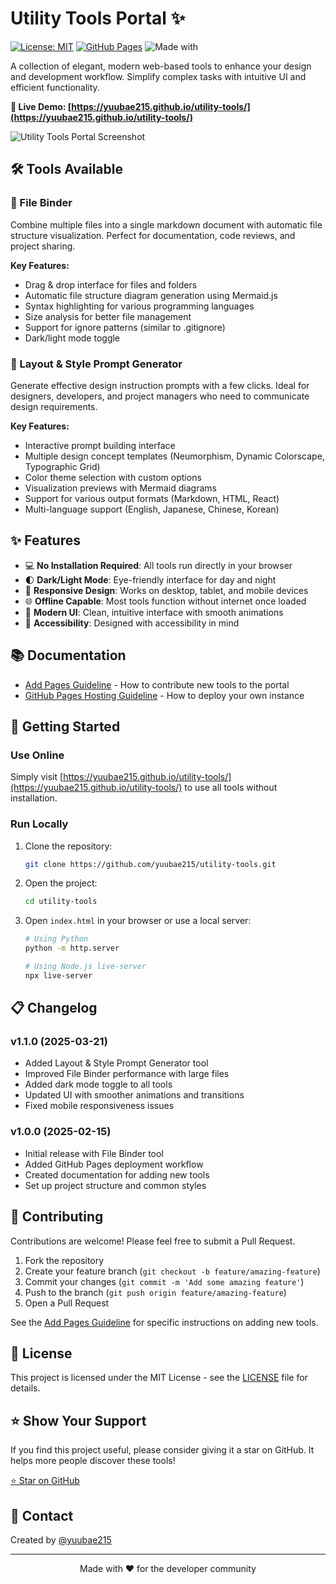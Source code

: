 # Utility Tools Portal ✨

[![License: MIT](https://img.shields.io/badge/License-MIT-blue.svg)](https://opensource.org/licenses/MIT)
[![GitHub Pages](https://img.shields.io/badge/GitHub%20Pages-Active-brightgreen)](https://yuubae215.github.io/utility-tools/)
![Made with](https://img.shields.io/badge/Made%20with-❤️-red)

A collection of elegant, modern web-based tools to enhance your design and development workflow. Simplify complex tasks with intuitive UI and efficient functionality.

**🔗 Live Demo: [https://yuubae215.github.io/utility-tools/](https://yuubae215.github.io/utility-tools/)**

![Utility Tools Portal Screenshot](https://via.placeholder.com/800x400?text=Utility+Tools+Portal)

## 🛠️ Tools Available

### 📂 File Binder
Combine multiple files into a single markdown document with automatic file structure visualization. Perfect for documentation, code reviews, and project sharing.

**Key Features:**
- Drag & drop interface for files and folders
- Automatic file structure diagram generation using Mermaid.js
- Syntax highlighting for various programming languages
- Size analysis for better file management
- Support for ignore patterns (similar to .gitignore)
- Dark/light mode toggle

### 📝 Layout & Style Prompt Generator
Generate effective design instruction prompts with a few clicks. Ideal for designers, developers, and project managers who need to communicate design requirements.

**Key Features:**
- Interactive prompt building interface
- Multiple design concept templates (Neumorphism, Dynamic Colorscape, Typographic Grid)
- Color theme selection with custom options
- Visualization previews with Mermaid diagrams
- Support for various output formats (Markdown, HTML, React)
- Multi-language support (English, Japanese, Chinese, Korean)

## ✨ Features

- 💻 **No Installation Required**: All tools run directly in your browser
- 🌓 **Dark/Light Mode**: Eye-friendly interface for day and night
- 📱 **Responsive Design**: Works on desktop, tablet, and mobile devices
- 🌐 **Offline Capable**: Most tools function without internet once loaded
- 🔄 **Modern UI**: Clean, intuitive interface with smooth animations
- 🌈 **Accessibility**: Designed with accessibility in mind

## 📚 Documentation

- [Add Pages Guideline](./add-pages-guideline.md) - How to contribute new tools to the portal
- [GitHub Pages Hosting Guideline](./github-pages-hosting-guideline.md) - How to deploy your own instance

## 🚀 Getting Started

### Use Online
Simply visit [https://yuubae215.github.io/utility-tools/](https://yuubae215.github.io/utility-tools/) to use all tools without installation.

### Run Locally
1. Clone the repository:
   ```bash
   git clone https://github.com/yuubae215/utility-tools.git
   ```

2. Open the project:
   ```bash
   cd utility-tools
   ```

3. Open `index.html` in your browser or use a local server:
   ```bash
   # Using Python
   python -m http.server
   
   # Using Node.js live-server
   npx live-server
   ```

## 📋 Changelog

### v1.1.0 (2025-03-21)
- Added Layout & Style Prompt Generator tool
- Improved File Binder performance with large files
- Added dark mode toggle to all tools
- Updated UI with smoother animations and transitions
- Fixed mobile responsiveness issues

### v1.0.0 (2025-02-15)
- Initial release with File Binder tool
- Added GitHub Pages deployment workflow
- Created documentation for adding new tools
- Set up project structure and common styles

## 🤝 Contributing

Contributions are welcome! Please feel free to submit a Pull Request.

1. Fork the repository
2. Create your feature branch (`git checkout -b feature/amazing-feature`)
3. Commit your changes (`git commit -m 'Add some amazing feature'`)
4. Push to the branch (`git push origin feature/amazing-feature`)
5. Open a Pull Request

See the [Add Pages Guideline](./add-pages-guideline.md) for specific instructions on adding new tools.

## 📜 License

This project is licensed under the MIT License - see the [LICENSE](LICENSE) file for details.

## ⭐ Show Your Support

If you find this project useful, please consider giving it a star on GitHub. It helps more people discover these tools!

[⭐ Star on GitHub](https://github.com/yuubae215/utility-tools)

## 📧 Contact

Created by [@yuubae215](https://github.com/yuubae215)

---

<p align="center">Made with ❤️ for the developer community</p>